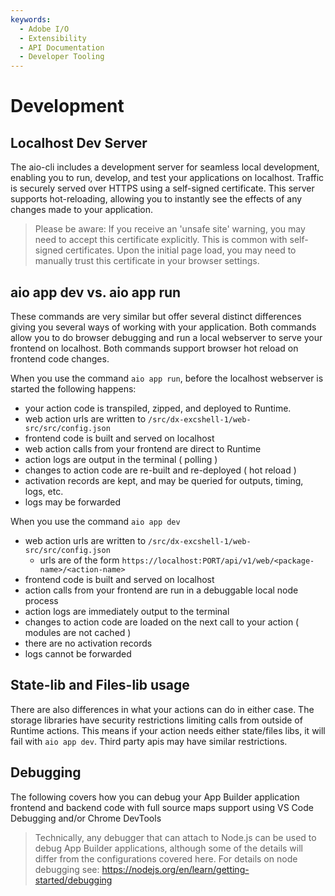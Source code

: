 ```yaml
---
keywords:
  - Adobe I/O
  - Extensibility
  - API Documentation
  - Developer Tooling
---
```


# Development

## Localhost Dev Server

The aio-cli includes a development server for seamless local development, enabling you to run, develop, and test your applications on localhost. Traffic is securely served over HTTPS using a self-signed certificate. This server supports hot-reloading, allowing you to instantly see the effects of any changes made to your application.

> Please be aware: If you receive an 'unsafe site' warning, you may need to accept this certificate explicitly. This is common with self-signed certificates. Upon the initial page load, you may need to manually trust this certificate in your browser settings.

## aio app dev vs. aio app run

These commands are very similar but offer several distinct differences giving you several ways of working with your application.
Both commands allow you to do browser debugging and run a local webserver to serve your frontend on localhost.  Both commands support browser hot reload on frontend code changes.

When you use the command `aio app run`, before the localhost webserver is started the following happens:
- your action code is transpiled, zipped, and deployed to Runtime.
- web action urls are written to `/src/dx-excshell-1/web-src/src/config.json`
- frontend code is built and served on localhost
- web action calls from your frontend are direct to Runtime
- action logs are output in the terminal ( polling )
- changes to action code are re-built and re-deployed ( hot reload )
- activation records are kept, and may be queried for outputs, timing, logs, etc.
- logs may be forwarded

When you use the command `aio app dev`
- web action urls are written to `/src/dx-excshell-1/web-src/src/config.json`
  - urls are of the form `https://localhost:PORT/api/v1/web/<package-name>/<action-name>`
- frontend code is built and served on localhost
- action calls from your frontend are run in a debuggable local node process
- action logs are immediately output to the terminal
- changes to action code are loaded on the next call to your action ( modules are not cached )
- there are no activation records
- logs cannot be forwarded

## State-lib and Files-lib usage

There are also differences in what your actions can do in either case. The storage libraries have security restrictions limiting calls from outside of Runtime actions. This means if your action needs either state/files libs, it will fail with `aio app dev`.  Third party apis may have similar restrictions.

## Debugging

The following covers how you can debug your App Builder application frontend and backend code with full source maps support using VS Code Debugging and/or Chrome DevTools

> Technically, any debugger that can attach to Node.js can be used to debug App Builder applications, although some of the details will differ from the configurations covered here. For details on node debugging see: https://nodejs.org/en/learn/getting-started/debugging